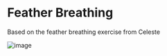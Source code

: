 # Feather Breathing

Based on the feather breathing exercise from Celeste

![image](https://github.com/user-attachments/assets/b85393bc-37ed-4159-b1ac-d733169eb39f)
